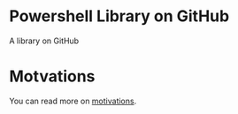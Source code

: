 # Powershell Library on GitHub

A library on GitHub

# Motvations

You can read more on [motivations](motivations.md).